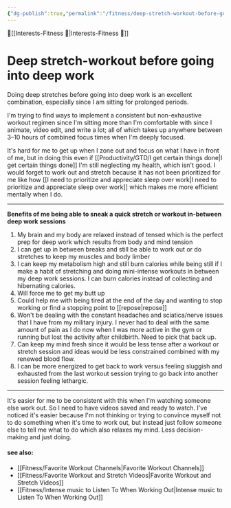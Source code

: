 ```yaml
---
{"dg-publish":true,"permalink":"/fitness/deep-stretch-workout-before-going-into-deep-work/","dgPassFrontmatter":true,"created":"2023-06-11T15:40:26.122-07:00","updated":"2023-09-07T15:48:59.078-07:00"}
---
```


🔺[[Interests-Fitness 💎\|Interests-Fitness 💎]]

# Deep stretch-workout before going into deep work 

Doing deep stretches before going into deep work is an excellent combination, especially since I am sitting for prolonged periods. 

I'm trying to find ways to implement a consistent but non-exhaustive workout regimen since I'm sitting more than I'm comfortable with since I animate, video edit, and write a lot; all of which takes up anywhere between 3–10 hours of combined focus times when I'm deeply focused. 

It's hard for me to get up when I zone out and focus on what I have in front of me, but in doing this even if [[Productivity/GTD/I get certain things done\|I get certain things done]] I'm still neglecting my health, which isn't good. I would forget to work out and stretch because it has not been prioritized for me like how [[I need to prioritize and appreciate sleep over work\|I need to prioritize and appreciate sleep over work]] which makes me more efficient mentally when I do. 

---
**Benefits of me being able to sneak a quick stretch or workout in-between deep work sessions** 

1. My brain and my body are relaxed instead of tensed which is the perfect prep for deep work which results from body and mind tension
2. I can get up in between breaks and still be able to work out or do stretches to keep my muscles and body limber 
3. I can keep my metabolism high and still burn calories while being still if I make a habit of stretching and doing mini-intense workouts in between my deep work sessions. I can burn calories instead of collecting and hibernating calories. 
4. Will force me to get my butt up 
5. Could help me with being tired at the end of the day and wanting to stop working or find a stopping point to [[repose\|repose]] 
6. Won't be dealing with the constant headaches and sciatica/nerve issues that I have from my military injury. I never had to deal with the same amount of pain as I do now when I was more active in the gym or running but lost the activity after childbirth. Need to pick that back up. 
7. Can keep my mind fresh since it would be less tense after a workout or stretch session and ideas would be less constrained combined with my renewed blood flow. 
8. I can be more energized to get back to work versus feeling sluggish and exhausted from the last workout session trying to go back into another session feeling lethargic. 

---

It's easier for me to be consistent with this when I'm watching someone else work out. So I need to have videos saved and ready to watch. I've noticed it's easier because I'm not thinking or trying to convince myself not to do something when it's time to work out, but instead just follow someone else to tell me what to do which also relaxes my mind. Less decision-making and just doing. 

#### see also: 
- [[Fitness/Favorite Workout Channels\|Favorite Workout Channels]]
- [[Fitness/Favorite Workout and Stretch Videos\|Favorite Workout and Stretch Videos]]
- [[Fitness/Intense music to Listen To When Working Out\|Intense music to Listen To When Working Out]]




